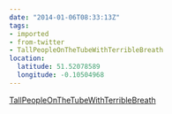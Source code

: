 ```yaml
---
date: "2014-01-06T08:33:13Z"
tags:
- imported
- from-twitter
- TallPeopleOnTheTubeWithTerribleBreath
location:
  latitude: 51.52078589
  longitude: -0.10504968
---
```

[TallPeopleOnTheTubeWithTerribleBreath](/tags/tallpeopleonthetubewithterriblebreath)
